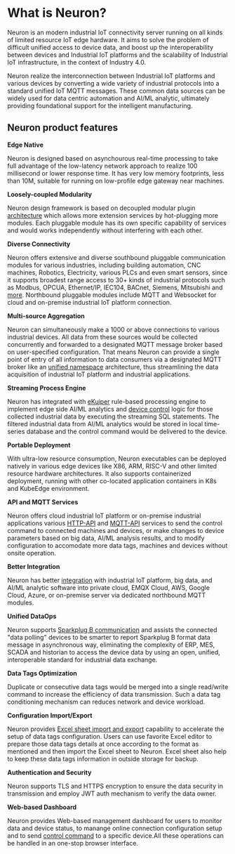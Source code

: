 # What is Neuron?

Neuron is an modern industrial IoT connectivity server running on all kinds of limited resource IoT edge hardware. It aims to solve the problem of difficult unified access to device data, and boost up the interoperability between devices and Industrial IoT platforms and the scalability of Industrial IoT infrastructure, in the context of Industry 4.0.

Neuron realize the interconnection between Industrial IoT platforms and various devices by converting a wide variety of industrial protocols into a standard unified IoT MQTT messages. These common data sources can be widely used for data centric automation and AI/ML analytic, ultimately providing foundational support for the intelligent manufacturing.

## Neuron product features

**Edge Native**

Neuron is designed based on asynchourous real-time processing to take full advantage of the low-latency network approach to realize 100 millisecond or lower response time. It has very low memory footprints, less than 10M, suitable for running on low-profile edge gateway near machines.

**Loosely-coupled Modularity**

Neuron design framework is based on decoupled modular plugin [architecture](./architecture.md) which allows more extension services by hot-plugging more modules. Each pluggable module has its own specific capability of services and would works independently without interfering with each other.

**Diverse Connectivity**

Neuron offers extensive and diverse southbound pluggable communication modules for various industries, including building automation, CNC machines, Robotics, Electricity, various PLCs and even smart sensors, since it supports broadest range access to 30+ kinds of industrial protocols such as Modbus, OPCUA, Ethernet/IP, IEC104, BACnet, Siemens, Mitsubishi and [more](./module-plugins/module-list.md). Northbound pluggable modules include MQTT and Websocket for cloud and on-premise industrial IoT platform connection.

**Multi-source Aggregation**

Neuron can simultaneously make a 1000 or above connections to various industrial devices. All data from these sources would be collected concurrently and forwarded to a designated MQTT message broker based on user-specified configuration. That means Neuron can provide a single point of entry of all information to data consumers via a designated MQTT broker like an [unified namespace](./use_cases.md) architecture, thus streamlining the data acquisition of industrial IoT platform and industrial applications.

**Streaming Process Engine**

Neuron has integrated with [eKuiper](https://www.lfedge.org/projects/ekuiper) rule-based processing engine to implement edge side AI/ML analytics and [device control](./data-processing-engine/device-control.md) logic for those collected industrial data by executing the streaming SQL statements. The filtered industrial data from AI/ML analytics would be stored in local time-series database and the control command would be delivered to the device.

**Portable Deployment**

With ultra-low resource consumption, Neuron executables can be deployed natively in various edge devices like X86, ARM, RISC-V and other limited resource hardware architectures. It also supports containerized deployment, running with other co-located application containers in K8s and KubeEdge environment.

**API and MQTT Services**

Neuron offers cloud industrial IoT platform or on-premise industrial applications various [HTTP-API](./reference/http-api.md) and [MQTT-API](./reference/mqtt-api.md) services to send the control command to connected machines and devices, or make changes to device parameters based on big data, AI/ML analysis results, and to modify configuration to accomodate more data tags, machines and devices without onsite operation.

**Better Integration**

Neuron has better [integration](./integration.md) with industrial IoT platform, big data, and AI/ML analytic software into private cloud, EMQX Cloud, AWS, Google Cloud, Azure, or on-premise server via dedicated northbound MQTT modules.

**Unified DataOps**

Neuron supports [Sparkplug B communication](./use_cases.md) and assists the connected "data polling" devices to be smarter to report Sparkplug B format data message in asynchronous way, eliminating the complexity of ERP, MES, SCADA and historian to access the device data by using an open, unified, interoperable standard for industrial data exchange. 

**Data Tags Optimization**

Duplicate or consecutive data tags would be merged into a single read/write command to increase the efficiency of data transmission. Such a data tag conditioning mechanism can reduces network and device workload.

**Configuration Import/Export**

Neuron provides [Excel sheet import and export](./console-management/configuration-import-export.md) capability to accelerate the setup of data tags configuration. Users can use favorite Excel editor to prepare those data tags details at once according to the format as mentioned and then import the Excel sheet to Neuron. Excel sheet also help to keep these data tags information in outside storage for backup.

**Authentication and Security**

Neuron supports TLS and HTTPS encryption to ensure the data security in transmission and employ JWT auth mechanism to verify the data owner.

**Web-based Dashboard**

Neuron provides Web-based management dashboard for users to monitor data and device status, to manange online connection configuration setup and to send [control command](./console-management/device-control.md) to a specific device.All these operations can be handled in an one-stop browser interface.
